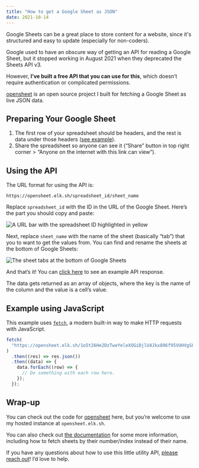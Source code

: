 ```yaml
---
title: "How to get a Google Sheet as JSON"
date: 2021-10-14
---
```


Google Sheets can be a great place to store content for a website, since it's structured and easy to update (especially for non-coders).

Google used to have an obscure way of getting an API for reading a Google Sheet, but it stopped working in August 2021 when they deprecated the Sheets API v3.

However, **I’ve built a free API that you can use for this**, which doesn’t require authentication or complicated permissions.

[opensheet](https://github.com/benborgers/opensheet) is an open source project I built for fetching a Google Sheet as live JSON data.

## Preparing Your Google Sheet

1. The first row of your spreadsheet should be headers, and the rest is data under those headers ([see example](https://docs.google.com/spreadsheets/d/1o5t26He2DzTweYeleXOGiDjlU4Jkx896f95VUHVgS8U/edit)).
2. Share the spreadsheet so anyone can see it (“Share” button in top right corner > “Anyone on the internet with this link can view”).

## Using the API

The URL format for using the API is:

```
https://opensheet.elk.sh/spreadsheet_id/sheet_name
```

Replace `spreadsheet_id` with the ID in the URL of the Google Sheet. Here’s the part you should copy and paste:

![A URL bar with the spreadsheet ID highlighted in yellow](/img/posts/google-sheets-json-url.png)

Next, replace `sheet_name` with the name of the sheet (basically “tab”) that you to want to get the values from. You can find and rename the sheets at the bottom of Google Sheets:

![The sheet tabs at the bottom of Google Sheets](/img/posts/google-sheets-json-sheet-name.png)

And that’s it! You can [click here](https://opensheet.elk.sh/1o5t26He2DzTweYeleXOGiDjlU4Jkx896f95VUHVgS8U/Test+Sheet) to see an example API response.

The data gets returned as an array of objects, where the key is the name of the column and the value is a cell’s value.

## Example using JavaScript

This example uses [`fetch`](https://developer.mozilla.org/en-US/docs/Web/API/Fetch_API), a modern built-in way to make HTTP requests with JavaScript.

```js
fetch(
  "https://opensheet.elk.sh/1o5t26He2DzTweYeleXOGiDjlU4Jkx896f95VUHVgS8U/Test+Sheet"
)
  .then((res) => res.json())
  .then((data) => {
    data.forEach((row) => {
      // Do something with each row here.
    });
  });
```

## Wrap-up

You can check out the code for [opensheet](https://github.com/benborgers/opensheet) here, but you’re welcome to use my hosted instance at `opensheet.elk.sh`.

You can also check out [the documentation](https://opensheet.elk.sh) for some more information, including how to fetch sheets by their number/index instead of their name.

If you have any questions about how to use this little utility API, [please reach out](/contact)! I’d love to help.

